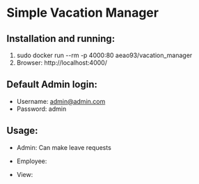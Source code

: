 # Simple Vacation Manager


## Installation and running:
1. sudo docker run --rm -p 4000:80 aeao93/vacation_manager
2. Browser: http://localhost:4000/

## Default Admin login:
  - Username: admin@admin.com
  - Password: admin

## Usage:
  
  - Admin:
    Can make leave requests
  - Employee:
  
  - View:
